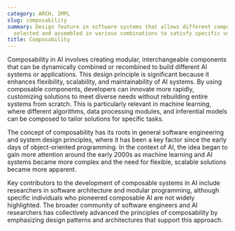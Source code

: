 ```yaml
---
category: ARCH, IMPL
slug: composability
summary: Design feature in software systems that allows different components to be
  selected and assembled in various combinations to satisfy specific user requirements.
title: Composability
---
```


Composability in AI involves creating modular, interchangeable components that can be dynamically combined or recombined to build different AI systems or applications. This design principle is significant because it enhances flexibility, scalability, and maintainability of AI systems. By using composable components, developers can innovate more rapidly, customizing solutions to meet diverse needs without rebuilding entire systems from scratch. This is particularly relevant in machine learning, where different algorithms, data processing modules, and inferential models can be composed to tailor solutions for specific tasks.

The concept of composability has its roots in general software engineering and system design principles, where it has been a key factor since the early days of object-oriented programming. In the context of AI, the idea began to gain more attention around the early 2000s as machine learning and AI systems became more complex and the need for flexible, scalable solutions became more apparent.

Key contributors to the development of composable systems in AI include researchers in software architecture and modular programming, although specific individuals who pioneered composable AI are not widely highlighted. The broader community of software engineers and AI researchers has collectively advanced the principles of composability by emphasizing design patterns and architectures that support this approach.